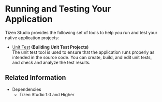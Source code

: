 # Running and Testing Your Application

Tizen Studio provides the following set of tools to help you run and test your native application projects:

- [Unit Test](unit-test.md) **(Building Unit Test Projects)**  
The unit test tool is used to ensure that the application runs properly as intended in the source code. You can create, build, and edit unit tests, and check and analyze the test results.

## Related Information
* Dependencies
  - Tizen Studio 1.0 and Higher
